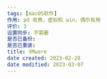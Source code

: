 ```yaml
---
tags: [macOS软件]
作用: pd 收费，虚拟机 win，偶尔有用
评价: 3
设置同步: 不需要
是否已备份:
是否已重装:
title: VMware
date created: 2023-02-28
date modified: 2023-03-07
---
```

